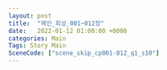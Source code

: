 ```yaml
---
layout: post
title:  "메인_회상_001~012장"
date:   2022-01-12 01:00:00 +0000
categories: Main
Tags: Story Main
SceneCode: ["scene_skip_cp001-012_q1_s10"]
---
```

